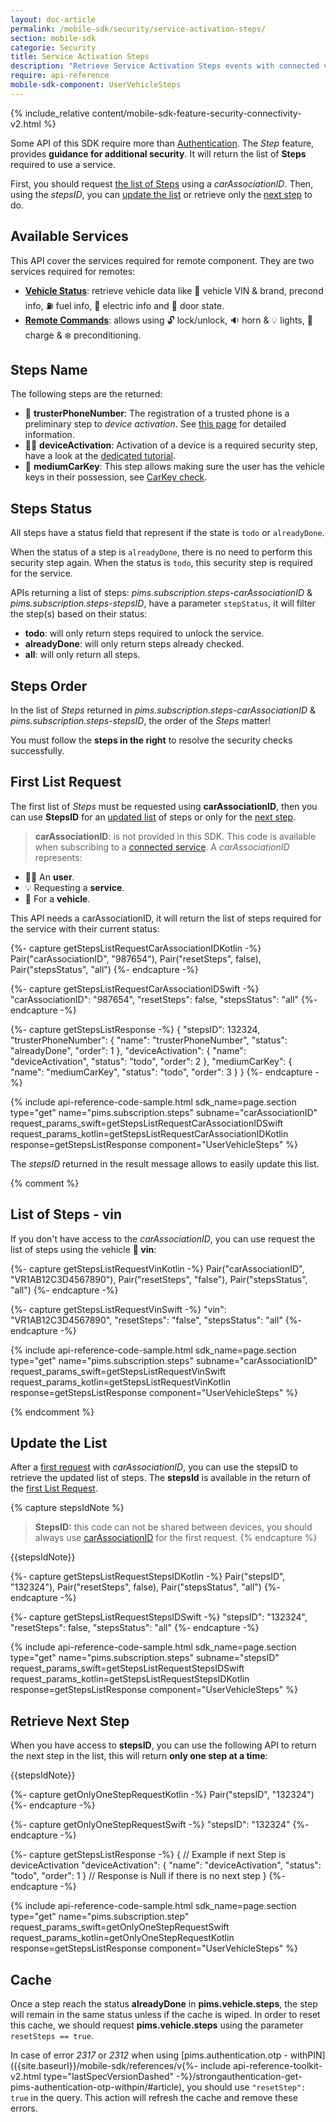 ```yaml
---
layout: doc-article
permalink: /mobile-sdk/security/service-activation-steps/
section: mobile-sdk
categorie: Security
title: Service Activation Steps
description: "Retrieve Service Activation Steps events with connected vehicle mobile SDK."
require: api-reference
mobile-sdk-component: UserVehicleSteps
---
```


{% include_relative content/mobile-sdk-feature-security-connectivity-v2.html %}

Some API of this SDK require more than [Authentication]({{site.baseurl}}/mobile-sdk/security/authentication/#article). The *Step* feature, provides **guidance for additional security**. It will return the list of **Steps** required to use a service.

First, you should request [the list of Steps](#first-list-request) using a *carAssociationID*. Then, using the *stepsID*, you can [update the list](#update-the-list) or retrieve only the [next step](#retrieve-next-step) to do.

## Available Services

This API cover the services required for remote component. They are two services required for remotes:
- **[Vehicle Status]({{site.baseurl}}/mobile-sdk/sdk-features/vehicle-status/#article)**: retrieve vehicle data like 🚗 vehicle VIN & brand, precond info, ⛽️ fuel info, 🔋 electric info and 🚪 door state. 
- **[Remote Commands]({{site.baseurl}}/mobile-sdk/sdk-features/remote-commands/#article)**: allows using 🔓 lock/unlock, 🔉 horn & 💡 lights, 🔌 charge & ❄️ preconditioning.


## Steps Name

The following steps are the returned:

- 📱 **trusterPhoneNumber**: The registration of a trusted phone is a preliminary step to *device activation*. See [this page]({{site.baseurl}}/mobile-sdk/security/device-enrollment/#4%EF%B8%8F⃣-register-trusted-phone-number) for detailed information.
- 📱✅ **deviceActivation**: Activation of a device is a required security step, have a look at the [dedicated tutorial]({{site.baseurl}}/mobile-sdk/security/device-enrollment/#article).
- 🔑 **mediumCarKey**: This step allows making sure the user has the vehicle keys in their possession, see [CarKey check]({{site.baseurl}}/mobile-sdk/security/carkey/#article).


## Steps Status

All steps have a status field that represent if the state is `todo` or `alreadyDone`.

When the status of a step is `alreadyDone`, there is no need to perform this security step again. When the status is `todo`, this security step is required for the service.

APIs returning a list of steps: *pims.subscription.steps-carAssociationID* & *pims.subscription.steps-stepsID*, have a parameter `stepStatus`, it will filter the step(s) based on their status:
- **todo**: will only return steps required to unlock the service.
- **alreadyDone**: will only return steps already checked.
- **all**: will only return all steps.

## Steps Order

In the list of *Steps* returned in *pims.subscription.steps-carAssociationID* & *pims.subscription.steps-stepsID*, the order of the *Steps* matter!

You must follow the **steps in the right** to resolve the security checks successfully.

## First List Request

The first list of *Steps* must be requested using **carAssociationID**, then you can use **StepsID** for an [updated list](#update-the-list) of steps or only for the [next step](#retrieve-next-step).



> **carAssociationID**: is not provided in this SDK. This code is available when subscribing to a [connected service]({{site.baseurl}}/connected-vehicles/access-requirements/#connected-vehicles-services). A *carAssociationID* represents:
- 🦸‍♂️ An **user**.
- 💡 Requesting a **service**.
- 🚗 For a **vehicle**.


This API needs a carAssociationID, it will return the list of steps required for the service with their current status:

{%- capture getStepsListRequestCarAssociationIDKotlin -%}
  Pair("carAssociationID", "987654"),
  Pair("resetSteps", false),
  Pair("stepsStatus", "all")
{%- endcapture -%}

{%- capture getStepsListRequestCarAssociationIDSwift -%}
  "carAssociationID": "987654",
  "resetSteps": false,
  "stepsStatus": "all"
{%- endcapture -%}

{%- capture getStepsListResponse -%}
{ 
    "stepsID": 132324,
    "trusterPhoneNumber": {
        "name": "trusterPhoneNumber",
        "status": "alreadyDone",
        "order": 1
    },
    "deviceActivation": {
        "name": "deviceActivation",
        "status": "todo",
        "order": 2
    },
    "mediumCarKey": {
        "name": "mediumCarKey",
        "status": "todo",
        "order": 3
    }
  }
{%- endcapture -%}

{% include api-reference-code-sample.html
  sdk_name=page.section
  type="get"
  name="pims.subscription.steps"
  subname="carAssociationID"
  request_params_swift=getStepsListRequestCarAssociationIDSwift
  request_params_kotlin=getStepsListRequestCarAssociationIDKotlin
  response=getStepsListResponse
  component="UserVehicleSteps"
%}

The *stepsID* returned in the result message allows to easily update this list.

{% comment %}

## List of Steps - vin

If you don't have access to the *carAssociationID*, you can use request the list of steps using the vehicle **🚗 vin**:

{%- capture getStepsListRequestVinKotlin -%}
  Pair("carAssociationID", "VR1AB12C3D4567890"),
  Pair("resetSteps", "false"),
  Pair("stepsStatus", "all")
{%- endcapture -%}

{%- capture getStepsListRequestVinSwift -%}
  "vin": "VR1AB12C3D4567890",
  "resetSteps": "false",
  "stepsStatus": "all"
{%- endcapture -%}

{% include api-reference-code-sample.html
  sdk_name=page.section
  type="get"
  name="pims.subscription.steps"
  subname="carAssociationID"
  request_params_swift=getStepsListRequestVinSwift
  request_params_kotlin=getStepsListRequestVinKotlin
  response=getStepsListResponse
  component="UserVehicleSteps"
%}

{% endcomment %}

## Update the List

After a [first request](#first-list-request) with *carAssociationID*, you can use the stepsID to retrieve the updated list of steps. The **stepsId** is available in the return of the [first List Request](#first-list-request).

{% capture stepsIdNote %}
> **StepsID:** this code can not be shared between devices, you should always use [carAssociationID](#first-list-request) for the first request.
{% endcapture %}

{{stepsIdNote}}

{%- capture getStepsListRequestStepsIDKotlin -%}
  Pair("stepsID", "132324"),
  Pair("resetSteps", false),
  Pair("stepsStatus", "all")
{%- endcapture -%}

{%- capture getStepsListRequestStepsIDSwift -%}
  "stepsID": "132324",
  "resetSteps": false,
  "stepsStatus": "all"
{%- endcapture -%}

{% include api-reference-code-sample.html
  sdk_name=page.section
  type="get"
  name="pims.subscription.steps"
  subname="stepsID"
  request_params_swift=getStepsListRequestStepsIDSwift
  request_params_kotlin=getStepsListRequestStepsIDKotlin
  response=getStepsListResponse
  component="UserVehicleSteps"
%}


## Retrieve Next Step

When you have access to **stepsID**, you can use the following API to return the next step in the list, this will return **only one step at a time**:

{{stepsIdNote}}

{%- capture getOnlyOneStepRequestKotlin -%}
  Pair("stepsID", "132324")
{%- endcapture -%}

{%- capture getOnlyOneStepRequestSwift -%}
  "stepsID": "132324"
{%- endcapture -%}

{%- capture getStepsListResponse -%}
{ 
    // Example if next Step is deviceActivation
    "deviceActivation": {
      "name": "deviceActivation",
        "status": "todo",
        "order": 1
    }
    // Response is Null if there is no next step
  }
{%- endcapture -%}

{% include api-reference-code-sample.html
  sdk_name=page.section
  type="get"
  name="pims.subscription.step"
  request_params_swift=getOnlyOneStepRequestSwift
  request_params_kotlin=getOnlyOneStepRequestKotlin
  response=getStepsListResponse
  component="UserVehicleSteps"
%}

## Cache 

Once a step reach the status **alreadyDone** in **pims.vehicle.steps**, the step will remain in the same status unless if the cache is wiped. In order to reset this cache, we should request **pims.vehicle.steps** using the parameter `resetSteps == true`.

In case of error *2317* or *2312* when using [pims.authentication.otp - withPIN]({{site.baseurl}}/mobile-sdk/references/v{%- include api-reference-toolkit-v2.html type="lastSpecVersionDashed" -%}/strongauthentication-get-pims-authentication-otp-withpin/#article), you should use `"resetStep": true` in the query. This action will refresh the cache and remove these errors.
